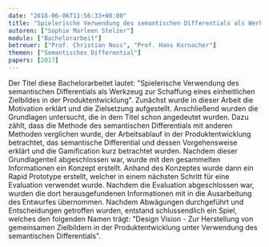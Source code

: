 ```yaml
---
date: "2018-06-06T11:56:33+00:00"
title: "Spielerische Verwendung des semantischen Differentials als Werkzeug zur Schaffung eines einheitlichen Zielbildes für eine Produktentwicklung"
autoren: ["Sophie Marleen Stelzer"]
module: ["Bachelorarbeit"]
betreuer: ["Prof. Christian Noss", "Prof. Hans Kornacher"]
themen: ["Semantisches Differential"]
papers: [2017]
---
```


Der Titel diese Bachelorarbeitet lautet: "Spielerische Verwendung des semantischen Differentials
als Werkzeug zur Schaffung eines einheitlichen Zielbildes in der Produktentwicklung". Zunächst
wurde in dieser Arbeit die Motivation erklärt und die Zielsetzung aufgestellt. Anschließend wurden
die Grundlagen untersucht, die in dem Titel schon angedeutet wurden. Dazu zählt, dass die
Methode des semantischen Differentials mit anderen Methoden verglichen wurde, der Arbeitsablauf
in der Produktentwicklung betrachtet, das semantische Differential und dessen Vorgehensweise
erklärt und die Gamification kurz betrachtet wurden. Nachdem dieser Grundlagenteil
abgeschlossen war, wurde mit den gesammelten Informationen ein Konzept erstellt. Anhand des
Konzeptes wurde dann ein Rapid Prototype erstellt, welcher in einem nächsten Schritt für eine
Evaluation verwendet wurde. Nachdem die Evaluation abgeschlossen war, wurden die dort herausgefundenen
Informationen mit in die Ausarbeitung des Entwurfes übernommen. Nachdem
Abwägungen durchgeführt und Entscheidungen getroffen wurden, entstand schlussendlich ein
Spiel, welches den folgenden Namen trägt: "Design Vision - Zur Herstellung von gemeinsamen
Zielbildern in der Produktentwicklung unter Verwendung des semantischen Differentials".
